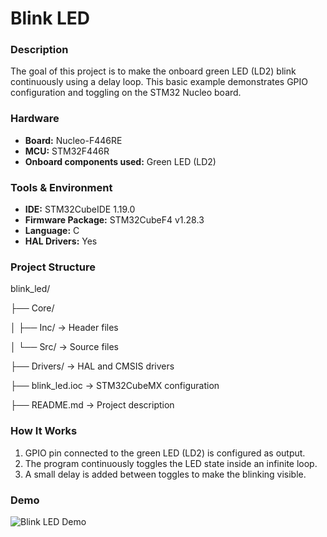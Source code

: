 # Blink LED

### Description
The goal of this project is to make the onboard green LED (LD2) blink continuously using a delay loop.
This basic example demonstrates GPIO configuration and toggling on the STM32 Nucleo board.

### Hardware
- **Board:** Nucleo-F446RE
- **MCU:** STM32F446R
- **Onboard components used:** Green LED (LD2)

### Tools & Environment
- **IDE:** STM32CubeIDE 1.19.0
- **Firmware Package:** STM32CubeF4 v1.28.3 
- **Language:** C
- **HAL Drivers:** Yes

### Project Structure
blink_led/

├── Core/

│ ├── Inc/ → Header files

│ └── Src/ → Source files 

├── Drivers/ → HAL and CMSIS drivers 

├── blink_led.ioc → STM32CubeMX configuration 

├── README.md → Project description 


### How It Works
1. GPIO pin connected to the green LED (LD2) is configured as output.  
2. The program continuously toggles the LED state inside an infinite loop.  
3. A small delay is added between toggles to make the blinking visible.

### Demo
![Blink LED Demo](images/led_blink.gif)



